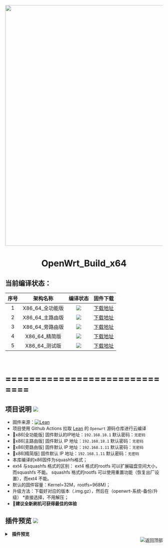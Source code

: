 <div align="center">
<img width="768" src="https://cdn.jsdelivr.net/gh/Jejz168/Picture/OpenWrt-logo.png"/>
<h1>OpenWrt_Build_x64</h1>
</div>

## 当前编译状态：
|    序号    |     架构名称    |    编译状态    |    固件下载    |
| :-----------------: | :-------------: |:-----------------: | :-----------------: |
| 1 |          X86_64_全功能版          |<a href="https://github.com/3092099/OpenWrt_Build_x64/actions/workflows/OpenWrt_Build_x64_all.yml"><img src="https://github.com/3092099/OpenWrt_Build_x64/actions/workflows/OpenWrt_Build_x64_all.yml/badge.svg?style=flat" /></a>    |[下载地址](https://github.com/3092099/OpenWrt_Build_x64/releases/tag/x64_all)    |
| 2 |          X86_64_主路由版          |<a href="https://github.com/3092099/OpenWrt_Build_x64/actions/workflows/OpenWrt_Build_x64_wjq.yml"><img src="https://github.com/3092099/OpenWrt_Build_x64/actions/workflows/OpenWrt_Build_x64_wjq.yml/badge.svg?style=flat" /></a>    |[下载地址](https://github.com/3092099/OpenWrt_Build_x64/releases/tag/x64_wjq)    |
| 3 |          X86_64_旁路由版          |<a href="https://github.com/3092099/OpenWrt_Build_x64/actions/workflows/OpenWrt_Build_x64_gxnas.yml"><img src="https://github.com/3092099/OpenWrt_Build_x64/actions/workflows/OpenWrt_Build_x64_gxnas.yml/badge.svg?style=flat" /></a>    |[下载地址](https://github.com/3092099/OpenWrt_Build_x64/releases/tag/x64_gxnas)    |
| 4 |          X86_64_精简版          |<a href="https://github.com/3092099/OpenWrt_Build_x64/actions/workflows/OpenWrt_Build_x64_soot.yml"><img src="https://github.com/3092099/OpenWrt_Build_x64/actions/workflows/OpenWrt_Build_x64_soot.yml/badge.svg?style=flat" /></a>    |[下载地址](https://github.com/3092099/OpenWrt_Build_x64/releases/tag/x64_soot)    |
| 5 |          X86_64_测试版          |<a href="https://github.com/3092099/OpenWrt_Build_x64/actions/workflows/OpenWrt_Build_x64_test.yml"><img src="https://github.com/3092099/OpenWrt_Build_x64/actions/workflows/OpenWrt_Build_x64_test.yml/badge.svg?style=flat" /></a>    |[下载地址](https://github.com/3092099/OpenWrt_Build_x64/releases/tag/x64_test)    |

</br>

# ==============================

## 项目说明 [![](https://img.shields.io/badge/-项目基本介绍-FFFFFF.svg)](#项目说明-)
- 固件来源：[![Lean](https://img.shields.io/badge/Lede-Lean-red.svg?style=flat&logo=appveyor)](https://github.com/coolsnowwolf/lede) 
- 项目使用 Github Actions 拉取 [Lean](https://github.com/coolsnowwolf/lede) 的 `Openwrt` 源码仓库进行云编译
- 🔴x86[全功能版] 固件默认的IP地址：`192.168.18.1` 默认密码：`无密码`
- 🔴x86[主路由版] 固件默认 IP 地址：`192.168.18.1` 默认密码：`无密码`
- 🔴x86[旁路由版] 固件默认 IP 地址：`192.168.1.11` 默认密码：`无密码`
- 🔴x86[精简版] 固件默认 IP 地址：`192.168.1.11` 默认密码：`无密码`
-  本库编译的x86固件为squashfs格式；
-  ext4 与squashfs 格式的区别： ext4 格式的rootfs 可以扩展磁盘空间大小，而squashfs 不能。 squashfs 格式的rootfs 可以使用重置功能（恢复出厂设置），而ext4 不能。
-  默认的固件容量：Kernel=32M，rootfs=968M)；
-  升级方法：下载好对应的版本（.img.gz），然后在（openwrt-系统-备份/升级） *直接选择，不用解压；
- 🛑******建议全新刷机可获得最佳的体验******

## 插件预览 [![](https://img.shields.io/badge/-固件插件及功能预览-FFFFFF.svg)](#插件预览-)
<details>
<summary><b>&nbsp; 插件预览</b></summary>
<br/>
<details>
<summary><b>├── 状态</b></summary>
　├── 概况<br/>
　├── 防火墙<br/>
　├── 路由表<br/>
　├── 系统日志<br/>
　├── 内核日志<br/>
　├── 系统进程<br/>
　├── 实时信息<br/>
　├── 实时监控<br/>
　├── WireGuard状态<br/>
　├── 负载均衡<br/>
　└── 释放内存
</details>
<details>
<summary><b>├── 系统</b></summary>
　├── 系统<br/>
　├── Web管理<br/>
　├── 管理权<br/>
　├── 软件包<br/>
　├── TTYD 终端<br/>
　├── 启动项<br/>
　├── 计划任务<br/>
　├── 挂载点<br/>
　├── 磁盘管理<br/>
　├── 备份/升级<br/>
　├── 定时设置<br/>
　├── 文件传输<br/>
　├── Argon 主题设置<br/>
　├── Design 主题设置<br/>
　├── 重启<br/>
　└── 关机
</details>
<details>
<summary><b>├── 服务</b></summary>
　├── PassWall<br/>
　├── PassWall2  (arm)<br/>
　├── Hello World<br/>
　├── AdGuard Home<br/>
　├── ShadowSocksR Plus+<br/>
　├── DDNSTO 远程控制<br/>
　├── 应用过滤<br/>
　├── 网站域名黑白名单配置<br/>
　├── 全能推送<br/>
　├── 上网时间控制<br/>
　├── OpenClash<br/>
　├── Lucky<br/>
　├── 动态 DNS<br/>
　├── SmartDNS<br/>
　├── MosDNS<br/>
　├── 网络唤醒<br/>
　├── Frps<br/>
　├── UPnP<br/>
　├── Frp 内网穿透<br/>
　├── KMS 服务器<br/>
　└── Nps 内网穿透
</details>
<details>
<summary><b>├── Docker  (arm)</b></summary>
　├── 概览<br/>
　├── 容器<br/>
　├── 镜像<br/>
　├── 网络<br/>
　├── 存储卷<br/>
　├── 事件<br/>
　└── 设置
</details>
<details>
<summary><b>├── 网络存储</b></summary>
　├── 文件浏览器<br/>
　├── NFS 管理<br/>
　├── Alist 文件列表<br/>
　├── USB 打印服务器<br/>
　├── 硬盘休眠<br/>
　├── 打印服务器<br/>
　├── 网络共享<br/>
　├── Aria2 配置<br/>
　└── FTP 服务器
</details>
<details>
<summary><b>├── VPN</b></summary>
　├── V2ray 服务器<br/>
　├── N2N VPN<br/>
　├── SoftEther VPN 服务器<br/>
　├── OpenVPN 服务器<br/>
　├── IPSec VPN 服务器<br/>
　├── PPTP VPN 服务器<br/>
　└── ZeroTier
</details>
<details>
<summary><b>├── 网络</b></summary>
　├── 接口<br/>
　├── DHCP/DNS<br/>
　├── 主机名<br/>
　├── IP/MAC 绑定<br/>
　├── 静态路由<br/>
　├── 防火墙<br/>
　├── 诊断<br/>
　├── IP限速<br/>
　├── Socat<br/>
　├── Turbo ACC 网络加速<br/>
　├── 多线多拨<br/>
　└── 负载均衡
</details>
<details>
<summary><b>├── 带宽监控</b></summary>
　├── 显示<br/>
　├── 配置<br/>
　├── 备份<br/>
　└── 实时流量监测
</details>
　└── <b>退出</b>
</details>

<a href="#readme">
<img src="https://img.shields.io/badge/-返回顶部-FFFFFF.svg" title="返回顶部" align="right"/>
</a>
